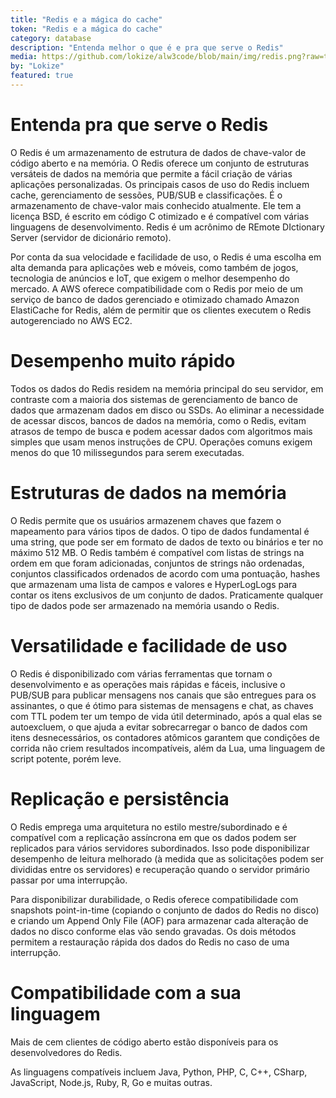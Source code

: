 ```yaml
---
title: "Redis e a mágica do cache"
token: "Redis e a mágica do cache"
category: database
description: "Entenda melhor o que é e pra que serve o Redis"
media: https://github.com/lokize/alw3code/blob/main/img/redis.png?raw=true
by: "Lokize"
featured: true
---
```

# Entenda pra que serve o Redis

O Redis é um armazenamento de estrutura de dados de chave-valor de código aberto e na memória. O Redis oferece um conjunto de estruturas versáteis de dados na memória que permite a fácil criação de várias aplicações personalizadas. Os principais casos de uso do Redis incluem cache, gerenciamento de sessões, PUB/SUB e classificações. É o armazenamento de chave-valor mais conhecido atualmente. Ele tem a licença BSD, é escrito em código C otimizado e é compatível com várias linguagens de desenvolvimento. Redis é um acrônimo de REmote DIctionary Server (servidor de dicionário remoto).

Por conta da sua velocidade e facilidade de uso, o Redis é uma escolha em alta demanda para aplicações web e móveis, como também de jogos, tecnologia de anúncios e IoT, que exigem o melhor desempenho do mercado. A AWS oferece compatibilidade com o Redis por meio de um serviço de banco de dados gerenciado e otimizado chamado Amazon ElastiCache for Redis, além de permitir que os clientes executem o Redis autogerenciado no AWS EC2.

# Desempenho muito rápido

Todos os dados do Redis residem na memória principal do seu servidor, em contraste com a maioria dos sistemas de gerenciamento de banco de dados que armazenam dados em disco ou SSDs. Ao eliminar a necessidade de acessar discos, bancos de dados na memória, como o Redis, evitam atrasos de tempo de busca e podem acessar dados com algoritmos mais simples que usam menos instruções de CPU. Operações comuns exigem menos do que 10 milissegundos para serem executadas.

# Estruturas de dados na memória

O Redis permite que os usuários armazenem chaves que fazem o mapeamento para vários tipos de dados. O tipo de dados fundamental é uma string, que pode ser em formato de dados de texto ou binários e ter no máximo 512 MB. O Redis também é compatível com listas de strings na ordem em que foram adicionadas, conjuntos de strings não ordenadas, conjuntos classificados ordenados de acordo com uma pontuação, hashes que armazenam uma lista de campos e valores e HyperLogLogs para contar os itens exclusivos de um conjunto de dados. Praticamente qualquer tipo de dados pode ser armazenado na memória usando o Redis.

# Versatilidade e facilidade de uso

O Redis é disponibilizado com várias ferramentas que tornam o desenvolvimento e as operações mais rápidas e fáceis, inclusive o PUB/SUB para publicar mensagens nos canais que são entregues para os assinantes, o que é ótimo para sistemas de mensagens e chat, as chaves com TTL podem ter um tempo de vida útil determinado, após a qual elas se autoexcluem, o que ajuda a evitar sobrecarregar o banco de dados com itens desnecessários, os contadores atômicos garantem que condições de corrida não criem resultados incompatíveis, além da Lua, uma linguagem de script potente, porém leve.

# Replicação e persistência

O Redis emprega uma arquitetura no estilo mestre/subordinado e é compatível com a replicação assíncrona em que os dados podem ser replicados para vários servidores subordinados. Isso pode disponibilizar desempenho de leitura melhorado (à medida que as solicitações podem ser divididas entre os servidores) e recuperação quando o servidor primário passar por uma interrupção.

Para disponibilizar durabilidade, o Redis oferece compatibilidade com snapshots point-in-time (copiando o conjunto de dados do Redis no disco) e criando um Append Only File (AOF) para armazenar cada alteração de dados no disco conforme elas vão sendo gravadas. Os dois métodos permitem a restauração rápida dos dados do Redis no caso de uma interrupção.

# Compatibilidade com a sua linguagem

Mais de cem clientes de código aberto estão disponíveis para os desenvolvedores do Redis.

As linguagens compatíveis incluem Java, Python, PHP, C, C++, CSharp, JavaScript, Node.js, Ruby, R, Go e muitas outras.

